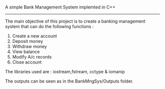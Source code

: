 A simple Bank Management System implemted in C++
________________________________________________

The main objective of this project is to create a banking management system that can do the following functions : 
1.  Create a new account
2.  Deposit money
3.  Withdraw money
4.  View balance
5.  Modify A/c records
6.  Close account

The libraries used are : iostream,fstream, cctype & iomanip

The outputs can be seen as in the BankMngSys/Outputs folder. 
